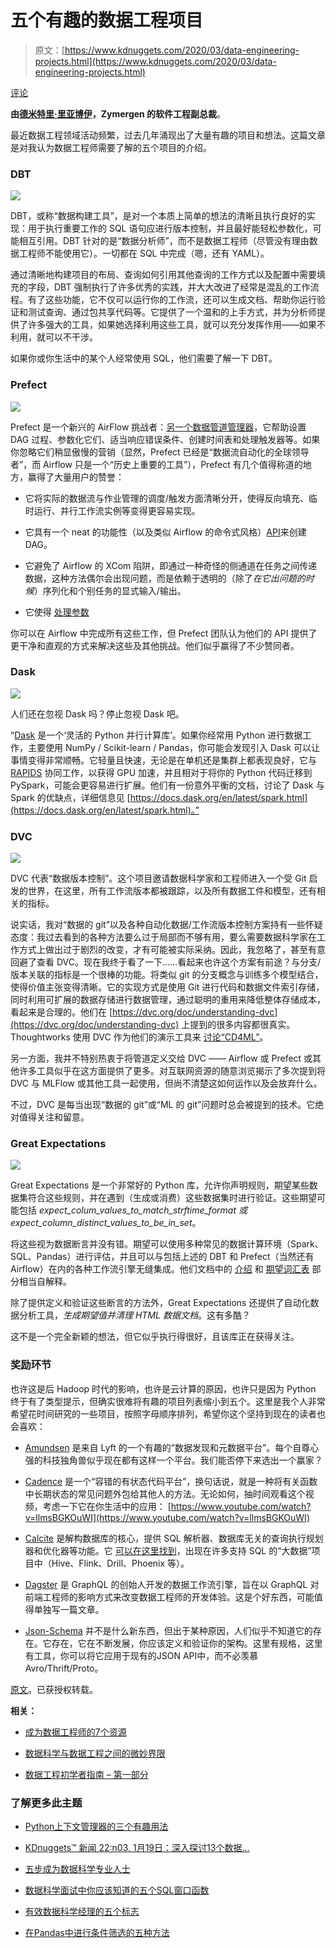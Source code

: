 # 五个有趣的数据工程项目

> 原文：[https://www.kdnuggets.com/2020/03/data-engineering-projects.html](https://www.kdnuggets.com/2020/03/data-engineering-projects.html)

[评论](#comments)

**由[德米特里·里亚博伊](https://www.linkedin.com/in/dmitriy-ryaboy/)，Zymergen 的软件工程副总裁**。

最近数据工程领域活动频繁，过去几年涌现出了大量有趣的项目和想法。这篇文章是对我认为数据工程师需要了解的五个项目的介绍。

### DBT

![](../Images/3d4f5f9c0fe981793933a5ca46fb4a12.png)

DBT，或称“数据构建工具”，是对一个本质上简单的想法的清晰且执行良好的实现：用于执行重要工作的 SQL 语句应进行版本控制，并且最好能轻松参数化，可能相互引用。DBT 针对的是“数据分析师”，而不是数据工程师（尽管没有理由数据工程师不能使用它）。一切都在 SQL 中完成（嗯，还有 YAML）。

通过清晰地构建项目的布局、查询如何引用其他查询的工作方式以及配置中需要填充的字段，DBT 强制执行了许多优秀的实践，并大大改进了经常是混乱的工作流程。有了这些功能，它不仅可以运行你的工作流，还可以生成文档、帮助你运行验证和测试查询、通过包共享代码等。它提供了一个温和的上手方式，并为分析师提供了许多强大的工具，如果她选择利用这些工具，就可以充分发挥作用——如果不利用，就可以不干涉。

如果你或你生活中的某个人经常使用 SQL，他们需要了解一下 DBT。

### Prefect

![](../Images/426e5b49e7ef2f1bf56d29090406bd29.png)

Prefect 是一个新兴的 AirFlow 挑战者：[另一个数据管道管理器](https://github.com/pditommaso/awesome-pipeline)，它帮助设置 DAG 过程、参数化它们、适当响应错误条件、创建时间表和处理触发器等。如果你忽略它们稍显傲慢的营销（显然，Prefect 已经是“数据流自动化的全球领导者”，而 Airflow 只是一个“历史上重要的工具”），Prefect 有几个值得称道的地方，赢得了大量用户的赞誉：

+   它将实际的数据流与作业管理的调度/触发方面清晰分开，使得反向填充、临时运行、并行工作流实例等变得更容易实现。

+   它具有一个 neat 的功能性（以及类似 Airflow 的命令式风格）[API](https://docs.prefect.io/core/concepts/flows.html#apis)来创建 DAG。

+   它避免了 Airflow 的 XCom 陷阱，即通过一种奇怪的侧通道在任务之间传递数据，这种方法偶尔会出现问题，而是依赖于透明的（除了*在它出问题的时候*）序列化和个别任务的显式输入/输出。

+   它使得 [处理参数](https://docs.prefect.io/core/concepts/parameters.html)

你可以在 Airflow 中完成所有这些工作，但 Prefect 团队认为他们的 API 提供了更干净和直观的方式来解决这些及其他挑战。他们似乎赢得了不少赞同者。

### Dask

![](../Images/0b1d18ab2f26894dfe46c8345561261a.png)

人们还在忽视 Dask 吗？停止忽视 Dask 吧。

“[Dask](https://dask.org/) 是一个‘灵活的 Python 并行计算库’。如果你经常用 Python 进行数据工作，主要使用 NumPy / Scikit-learn / Pandas，你可能会发现引入 Dask 可以让事情变得非常顺畅。它轻量且快速，无论是在单机还是集群上都表现良好，它与 [RAPIDS](https://rapids.ai/dask.html) 协同工作，以获得 GPU 加速，并且相对于将你的 Python 代码迁移到 PySpark，可能会更容易进行扩展。他们有一份意外平衡的文档，讨论了 Dask 与 Spark 的优缺点，详细信息见 [https://docs.dask.org/en/latest/spark.html](https://docs.dask.org/en/latest/spark.html)。”

### DVC

![](../Images/91351f50fee592559d2d048429aa68aa.png)

DVC 代表“数据版本控制”。这个项目邀请数据科学家和工程师进入一个受 Git 启发的世界，在这里，所有工作流版本都被跟踪，以及所有数据工件和模型，还有相关的指标。

说实话，我对“数据的 git”以及各种自动化数据/工作流版本控制方案持有一些怀疑态度：我过去看到的各种方法要么过于局部而不够有用，要么需要数据科学家在工作方式上做出过于剧烈的改变，才有可能被实际采纳。因此，我忽略了，甚至有意回避了查看 DVC。现在我终于看了一下……看起来也许这个方案有前途？与分支/版本关联的指标是一个很棒的功能。将类似 git 的分支概念与训练多个模型结合，使得价值主张变得清晰。它的实现方式是使用 Git 进行代码和数据文件索引存储，同时利用可扩展的数据存储进行数据管理，通过聪明的重用来降低整体存储成本，看起来是合理的。他们在 [https://dvc.org/doc/understanding-dvc](https://dvc.org/doc/understanding-dvc) 上提到的很多内容都很真实。Thoughtworks 使用 DVC 作为他们的演示工具来 [讨论“CD4ML”](https://martinfowler.com/articles/cd4ml.html)。

另一方面，我并不特别热衷于将管道定义交给 DVC —— Airflow 或 Prefect 或其他许多工具似乎在这方面提供了更多。对互联网资源的随意浏览揭示了多次提到将 DVC 与 MLFlow 或其他工具一起使用，但尚不清楚这如何运作以及会放弃什么。

不过，DVC 是每当出现“数据的 git”或“ML 的 git”问题时总会被提到的技术。它绝对值得关注和留意。

### Great Expectations

![](../Images/a08bbfba2cd52652d4134822e076bac9.png)

Great Expectations 是一个非常好的 Python 库，允许你声明规则，期望某些数据集符合这些规则，并在遇到（生成或消费）这些数据集时进行验证。这些期望可能包括 *expect_colum_values_to_match_strftime_format 或 expect_column_distinct_values_to_be_in_set*。

将这些视为数据断言并没有错。期望可以使用多种常见的数据计算环境（Spark、SQL、Pandas）进行评估，并且可以与包括上述的 DBT 和 Prefect（当然还有 Airflow）在内的各种工作流引擎无缝集成。他们文档中的 [介绍](https://docs.greatexpectations.io/en/latest/intro.html) 和 [期望词汇表](https://docs.greatexpectations.io/en/latest/expectation_glossary.html) 部分相当自解释。

除了提供定义和验证这些断言的方法外，Great Expectations 还提供了自动化数据分析工具，*生成期望值并清理 HTML 数据文档*。这有多酷？

这不是一个完全新颖的想法，但它似乎执行得很好，且该库正在获得关注。

### 奖励环节

也许这是后 Hadoop 时代的影响，也许是云计算的原因，也许只是因为 Python 终于有了类型提示，但确实很难将有趣的项目列表缩小到五个。这里是我个人非常希望花时间研究的一些项目，按照字母顺序排列，希望你这个坚持到现在的读者也会喜欢：

+   [Amundsen](https://eng.lyft.com/open-sourcing-amundsen-a-data-discovery-and-metadata-platform-2282bb436234) 是来自 Lyft 的一个有趣的“数据发现和元数据平台”。每个自尊心强的科技独角兽似乎现在都有这样一个平台。我们能否停下来选出一个赢家？

+   [Cadence](http://cadenceworkflow.io/) 是一个“容错的有状态代码平台”，换句话说，就是一种将有关函数中长期状态的常见问题外包给其他人的方法。无论如何，抽时间观看这个视频，考虑一下它在你生活中的应用： [https://www.youtube.com/watch?v=llmsBGKOuWI](https://www.youtube.com/watch?v=llmsBGKOuWI)

+   [Calcite](https://calcite.apache.org/) 是解构数据库的核心，提供 SQL 解析器、数据库无关的查询执行规划器和优化器等功能。它 [可以在这里找到](https://calcite.apache.org/docs/powered_by.html)，出现在许多支持 SQL 的“大数据”项目中（Hive、Flink、Drill、Phoenix 等）。

+   [Dagster](https://github.com/dagster-io/dagster) 是 GraphQL 的创始人开发的数据工作流引擎，旨在以 GraphQL 对前端工程师的影响方式来改变数据工程师的开发体验。这是个好东西，可能值得单独写一篇文章。

+   [Json-Schema](https://json-schema.org/) 并不是什么新东西，但出于某种原因，人们似乎不知道它的存在。它存在，它在不断发展，你应该定义和验证你的架构。这里有规格，这里有工具，你可以将它应用于现有的JSON API中，而不必羡慕Avro/Thrift/Proto。

[原文](https://medium.com/@squarecog/five-interesting-data-engineering-projects-48ffb9c9c501)。已获授权转载。

**相关：**

+   [成为数据工程师的7个资源](https://www.kdnuggets.com/2020/01/resources-become-data-engineer.html)

+   [数据科学与数据工程之间的微妙界限](https://www.kdnuggets.com/2019/09/thin-line-between-data-science-data-engineering.html)

+   [数据工程初学者指南 – 第一部分](https://www.kdnuggets.com/2018/01/beginners-guide-data-engineering-1.html)

### 了解更多此主题

+   [Python上下文管理器的三个有趣用法](https://www.kdnuggets.com/3-interesting-uses-of-python-context-managers)

+   [KDnuggets™ 新闻 22:n03, 1月19日：深入探讨13个数据…](https://www.kdnuggets.com/2022/n03.html)

+   [五步成为数据科学专业人士](https://www.kdnuggets.com/2022/03/become-data-science-professional-five-steps.html)

+   [数据科学面试中你应该知道的五个SQL窗口函数](https://www.kdnuggets.com/2022/01/top-five-sql-window-functions-know-data-science-interviews.html)

+   [有效数据科学经理的五个标志](https://www.kdnuggets.com/2022/06/five-signs-effective-data-science-manager.html)

+   [在Pandas中进行条件筛选的五种方法](https://www.kdnuggets.com/2022/12/five-ways-conditional-filtering-pandas.html)

